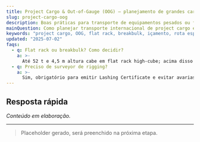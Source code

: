 ```yaml
---
title: Project Cargo & Out-of-Gauge (OOG) – planejamento de grandes cargas
slug: project-cargo-oog
description: Boas práticas para transporte de equipamentos pesados ou fora de medida, incluindo rotas, rigging e seguros.
mainQuestion: Como planejar transporte internacional de project cargo e cargas OOG?
keywords: "project cargo, OOG, flat rack, breakbulk, içamento, rota especial"
updated: "2025-07-02"
faqs:
  - q: Flat rack ou breakbulk? Como decidir?
    a: >-
      Até 52 t e 4,5 m altura cabe em flat rack high-cube; acima disso optar por breakbulk.
  - q: Preciso de surveyor de rigging?
    a: >-
      Sim, obrigatório para emitir Lashing Certificate e evitar avarias.
---
```


## Resposta rápida

*Conteúdo em elaboração.*

---

> Placeholder gerado, será preenchido na próxima etapa. 